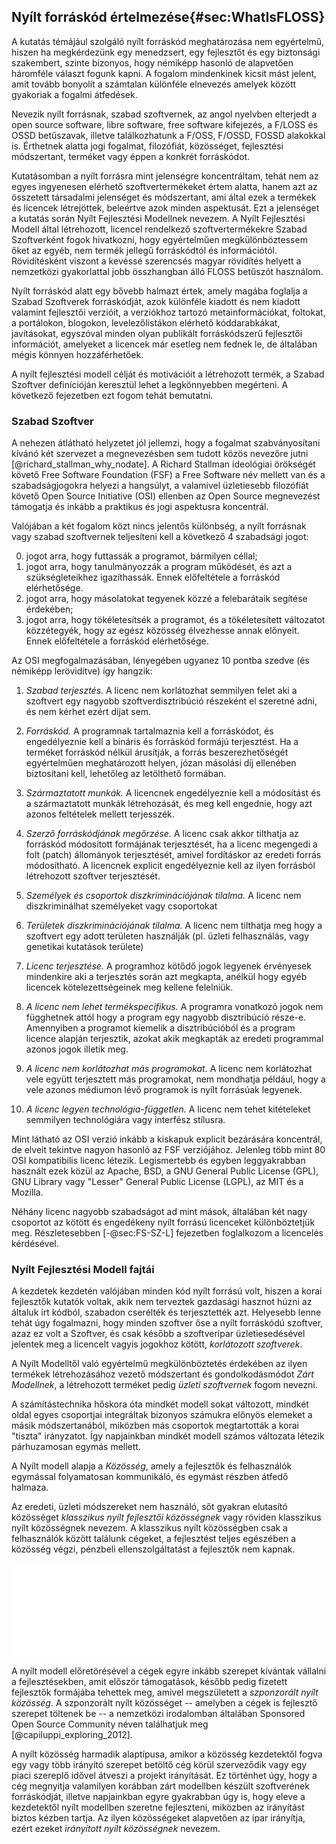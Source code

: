 
Nyílt forráskód értelmezése{#sec:WhatIsFLOSS}
-----------------------------

A kutatás témájául szolgáló nyílt forráskód meghatározása nem egyértelmű, hiszen ha megkérdezünk egy menedzsert, egy fejlesztőt és egy biztonsági szakembert, szinte bizonyos, hogy némiképp hasonló de alapvetően háromféle választ fogunk kapni. A fogalom mindenkinek kicsit mást jelent, amit tovább bonyolít a számtalan különféle elnevezés amelyek között gyakoriak a fogalmi átfedések. 

Nevezik nyílt forrásnak, szabad szoftvernek, az angol nyelvben elterjedt a open source software, libre software, free software kifejezés, a F/LOSS és OSSD betűszavak, illetve találkozhatunk a F/OSS, F/OSSD, FOSSD alakokkal is. Érthetnek alatta jogi fogalmat, filozófiát, közösséget, fejlesztési módszertant, terméket vagy éppen a konkrét forráskódot. 

Kutatásomban a nyílt forrásra mint jelenségre koncentráltam, tehát nem az egyes ingyenesen elérhető szoftvertermékeket értem alatta, hanem azt az összetett társadalmi jelenséget és módszertant, ami által ezek a termékek és licencek létrejöttek, beleértve azok minden aspektusát. Ezt a jelenséget a kutatás során Nyílt Fejlesztési Modellnek nevezem. A Nyílt Fejlesztési Modell által létrehozott, licencel rendelkező szoftvertermékekre Szabad Szoftverként fogok hivatkozni, hogy egyértelműen megkülönböztessem őket az egyéb, nem termék jellegű forráskódtól és információtól. Rövidítésként viszont a kevéssé szerencsés magyar rövidítés helyett a nemzetközi gyakorlattal jobb összhangban álló FLOSS betűszót használom. 

Nyílt forráskód alatt egy bővebb halmazt értek, amely magába foglalja a Szabad Szoftverek forráskódját, azok különféle kiadott és nem kiadott valamint fejlesztői verzióit, a verziókhoz tartozó metainformációkat, foltokat, a portálokon, blogokon, levelezőlistákon elérhető kóddarabkákat, javításokat, egyszóval minden olyan publikált forráskódszerű fejlesztői információt, amelyeket a licencek már esetleg nem fednek le, de általában mégis könnyen hozzáférhetőek.

A nyílt fejlesztési modell célját és motivációit a létrehozott termék, a Szabad Szoftver definícióján keresztül lehet a legkönnyebben megérteni. A következő fejezetben ezt fogom tehát bemutatni. 



### Szabad Szoftver

A nehezen átlátható helyzetet jól jellemzi, hogy a fogalmat szabványosítani kívánó két szervezet a megnevezésben sem tudott közös nevezőre jutni [@richard_stallman_why_nodate]. A Richard Stallman ideológiai örökségét követő Free Software Foundation (FSF) a Free Software név mellett van és a szabadságjogokra helyezi a hangsúlyt, a valamivel üzletiesebb filozófiát követő Open Source Initiative (OSI) ellenben az Open Source megnevezést támogatja és inkább a praktikus és jogi aspektusra koncentrál.

Valójában a két fogalom közt nincs jelentős különbség, a nyílt forrásnak vagy szabad szoftvernek teljesíteni kell a következő 4 szabadsági jogot:

0. jogot arra, hogy futtassák a programot, bármilyen céllal;
1. jogot arra, hogy tanulmányozzák a program működését, és azt a szükségleteikhez igazíthassák. Ennek előfeltétele a forráskód elérhetősége.
2. jogot arra, hogy másolatokat tegyenek közzé a felebarátaik segítése érdekében;
3. jogot arra, hogy tökéletesítsék a programot, és a tökéletesített változatot közzétegyék, hogy az egész közösség élvezhesse annak előnyeit. Ennek előfeltétele a forráskód elérhetősége.

Az OSI megfogalmazásában, lényegében ugyanez 10 pontba szedve (és némiképp lerövidítve) így hangzik:

1. *Szabad terjesztés.*
A licenc nem korlátozhat semmilyen felet aki a szoftvert egy nagyobb szoftverdisztribúció részeként el szeretné adni, és nem kérhet ezért díjat sem.

2. *Forráskód.*
A programnak tartalmaznia kell a forráskódot, és engedélyeznie kell a bináris és forráskód formájú terjesztést. Ha a terméket forráskód nélkül árusítják, a forrás beszerezhetőségét egyértelműen meghatározott helyen, józan másolási díj ellenében biztosítani kell, lehetőleg az letölthető formában.

3. *Származtatott munkák.*
A licencnek engedélyeznie kell a módosítást és a származtatott munkák létrehozását, és meg kell engednie, hogy azt azonos feltételek mellett terjesszék.

4. *Szerző forráskódjának megőrzése.*
A licenc csak akkor tilthatja az forráskód módosított formájának terjesztését, ha a licenc megengedi a folt (patch) állományok terjesztését, amivel fordításkor az eredeti forrás módosítható. A licencnek explicit engedélyeznie kell az ilyen forrásból létrehozott szoftver terjesztését. 

5. *Személyek és csoportok diszkriminációjának tilalma.*
A licenc nem diszkriminálhat személyeket vagy csoportokat

6. *Területek diszkriminációjának tilalma.*
A licenc nem tilthatja meg hogy a szoftvert egy adott területen használják (pl. üzleti felhasználás, vagy genetikai kutatások területe)

7. *Licenc terjesztése.*
A programhoz kötődő jogok legyenek érvényesek mindenkire aki a terjesztés során azt megkapta, anélkül hogy egyéb licencek kötelezettségeinek meg kellene felelniük.

8. *A licenc nem lehet termékspecifikus.*
A programra vonatkozó jogok nem függhetnek attól hogy a program egy nagyobb disztribúció része-e. Amennyiben a programot kiemelik a disztribúcióból és a program licence alapján terjesztik, azokat akik megkapták az eredeti programmal azonos jogok illetik meg.

9. *A licenc nem korlátozhat más programokat.*
A licenc nem korlátozhat vele együtt terjesztett más programokat, nem mondhatja például, hogy a vele azonos médiumon lévő programok is nyílt forrásúak legyenek. 

10. *A licenc legyen technológia-független.*
A licenc nem tehet kitételeket semmilyen technológiára vagy interfész stílusra.


Mint látható az OSI verzió inkább a kiskapuk explicit bezárására koncentrál, de elveit tekintve nagyon hasonló az FSF verziójához. Jelenleg több mint 80 OSI kompatibilis licenc létezik. Legismertebb és egyben leggyakrabban használt ezek közül az Apache, BSD, a GNU General Public License (GPL), GNU Library vagy "Lesser" General Public License (LGPL), az MIT és a Mozilla.

Néhány licenc nagyobb szabadságot ad mint mások, általában két nagy csoportot az kötött és engedékeny nyílt forrású licenceket különböztetjük meg. Részletesebben [-@sec:FS-SZ-L] fejezetben foglalkozom a licencelés kérdésével.


### Nyílt Fejlesztési Modell fajtái

A kezdetek kezdetén valójában minden kód nyílt forrású volt, hiszen a korai fejlesztők kutatók voltak, akik nem terveztek gazdasági hasznot húzni az általuk írt kódból, szabadon cserélték és terjesztették azt. Helyesebb lenne tehát úgy fogalmazni, hogy minden szoftver őse a nyílt forráskódú szoftver, azaz ez volt a Szoftver, és csak később a szoftveripar üzletiesedésével jelentek meg a licencelt vagyis jogokhoz kötött, *korlátozott szoftverek*. 

A Nyílt Modelltől való egyértelmű megkülönböztetés érdekében az ilyen termékek létrehozásához vezető módszertant és gondolkodásmódot *Zárt Modellnek*, a létrehozott terméket pedig *üzleti szoftvernek* fogom nevezni. 

A számítástechnika hőskora óta mindkét modell sokat változott, mindkét oldal egyes csoportjai integráltak bizonyos számukra előnyös elemeket a másik módszertanából, miközben más csoportok megtartották a korai "tiszta" irányzatot. Így napjainkban mindkét modell számos változata létezik párhuzamosan egymás mellett. 


A Nyílt modell alapja a *Közösség*, amely a fejlesztők és felhasználók egymással folyamatosan kommunikáló, és egymást részben átfedő halmaza. 

Az eredeti, üzleti módszereket nem használó, sőt gyakran elutasító közösséget *klasszikus nyílt fejlesztői közösségnek* vagy röviden klasszikus nyílt közösségnek nevezem. A klasszikus nyílt közösségben csak a felhasználók között találunk cégeket, a fejlesztést teljes egészében a közösség végzi, pénzbeli ellenszolgáltatást a fejlesztők nem kapnak.

![Nyílt és Zárt fejlesztési modell, közösségek és termék összefüggései (szerkesztette a szerző)](ábrák/nyílt-és-zárt-modell.pdf)

A nyílt modell előretörésével a cégek egyre inkább szerepet kívántak vállalni a fejlesztésekben, amit először támogatások, később pedig fizetett fejlesztők formájába tehettek meg, amivel megszületett a *szponzorált nyílt közösség*. A szponzorált nyílt közösséget -- amelyben a cégek is fejlesztő szerepet töltenek be -- a nemzetközi irodalomban általában Sponsored Open Source Community néven találhatjuk meg [@capiluppi_exploring_2012]. 

A nyílt közösség harmadik alaptípusa, amikor a közösség kezdetektől fogva egy vagy több irányító szerepet betöltő cég körül szerveződik vagy egy piaci szereplő idővel átveszi a projekt irányítását. Ez történhet úgy, hogy a cég megnyitja valamilyen korábban zárt modellben készült szoftverének forráskódját, illetve napjainkban egyre gyakrabban úgy is, hogy eleve a kezdetektől nyílt modellben szeretne fejleszteni, miközben az irányítást biztos kézben tartja. Az ilyen közösségeket alapvetően az ipar irányítja, ezért ezeket *irányított nyílt közösségnek* nevezem. 



